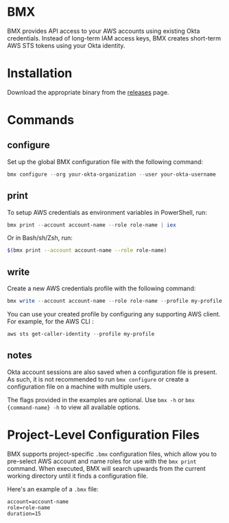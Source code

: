 # BMX

BMX provides API access to your AWS accounts using existing Okta credentials. Instead of long-term IAM access keys, BMX creates short-term AWS STS tokens using your Okta identity.

# Installation

Download the appropriate binary from the [releases](https://github.com/Brightspace/bmx/releases) page.

# Commands

## configure

Set up the global BMX configuration file with the following command:
```PowerShell
bmx configure --org your-okta-organization --user your-okta-username
```
## print

To setup AWS credentials as environment variables in PowerShell, run:
```PowerShell
bmx print --account account-name --role role-name | iex
```
Or in Bash/sh/Zsh, run:
```Bash
$(bmx print --account account-name --role role-name)
```

## write

Create a new AWS credentials profile with the following command:
```Powershell
bmx write --account account-name --role role-name --profile my-profile
```
You can use your created profile by configuring any supporting AWS client. For example, for the AWS CLI :
```Powershell
aws sts get-caller-identity --profile my-profile
```
## notes

Okta account sessions are also saved when a configuration file is present. As such, it is not recommended to run `bmx configure` or create a configuration file on a machine with multiple users.

The flags provided in the examples are optional. Use `bmx -h` or `bmx {command-name} -h` to view all available options.

# Project-Level Configuration Files

BMX supports project-specific `.bmx` configuration files, which allow you to pre-select AWS account and name roles for use with the `bmx print` command. When executed, BMX will search upwards from the current working directory until it finds a configuration file.

Here's an example of a `.bmx` file:
```
account=account-name
role=role-name
duration=15
```

